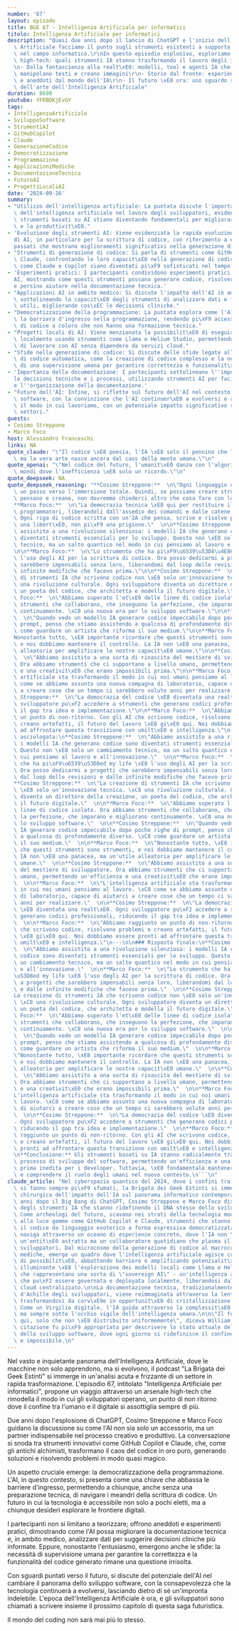 ```yaml
---
number: '67'
layout: episode
title: BGE 67 - Intelligenza Artificiale per informatici
titolo: Intelligenza Artificiale per informatici
description: "Quasi due anni dopo il lancio di ChatGPT e l'inizio dell'hype sull'Intelligenza\
  \ Artificiale facciamo il punto sugli strumenti esistenti a supporto di chi lavora\
  \ nel campo informatico.\r\nIn questo episodio esplosivo, esploriamo:\r\n- L'arsenale\
  \ high-tech: quali strumenti IA stanno trasformando il lavoro degli informatici?\r\
  \n- Dalla fantascienza alla realt\xE0: modelli, tool e agenti IA che scrivono codice,\
  \ manipolano testi e creano immagini\r\n- Storie dal fronte: esperienze personali\
  \ e aneddoti dal mondo dell'IA\r\n- Il futuro \xE8 ora: uno sguardo sullo stato\
  \ dell'arte dell'Intelligenza Artificiale"
duration: 8699
youtube: YFRBDKjEvGY
tags:
- IntelligenzaArtificiale
- SviluppoSoftware
- StrumentiAI
- GitHubCopilot
- Claude
- GenerazioneCodice
- Democratizzazione
- Programmazione
- ApplicazioniMediche
- DocumentazioneTecnica
- FuturoAI
- ProgettiLocaliAI
date: '2024-09-16'
summary:
- "Utilizzo dell'intelligenza artificiale: La puntata discute l'importanza crescente\
  \ dell'intelligenza artificiale nel lavoro degli sviluppatori, evidenziando come\
  \ strumenti basati su AI stiano diventando fondamentali per migliorare l'efficienza\
  \ e la produttivit\xE0."
- 'Evoluzione degli strumenti AI: Viene evidenziata la rapida evoluzione degli strumenti
  di AI, in particolare per la scrittura di codice, con riferimento a esperimenti
  passati che mostrano miglioramenti significativi nella generazione di codice.'
- "Strumenti di generazione di codice: Si parla di strumenti come GitHub Copilot e\
  \ Claude, confrontando le loro capacit\xE0 nella generazione di codice, evidenziando\
  \ come Claude e Copilot siano diventati pi\xF9 sofisticati nel tempo."
- 'Esperimenti pratici: I partecipanti condividono esperimenti pratici con strumenti
  AI, mostrando come questi strumenti possano generare codice, risolvere problemi
  e persino aiutare nella documentazione tecnica.'
- "Applicazioni AI in ambito medico: Si discute l'impatto dell'AI in ambito medico,\
  \ sottolineando la capacit\xE0 degli strumenti di analizzare dati e fornire suggerimenti\
  \ utili, migliorando cos\xEC le decisioni cliniche."
- "Democratizzazione della programmazione: La puntata esplora come l'AI possa abbassare\
  \ la barriera d'ingresso nella programmazione, rendendo pi\xF9 accessibile la scrittura\
  \ di codice a coloro che non hanno una formazione tecnica."
- "Progetti locali di AI: Viene menzionata la possibilit\xE0 di eseguire modelli AI\
  \ localmente usando strumenti come Llama e Helium Studio, permettendo agli sviluppatori\
  \ di lavorare con AI senza dipendere da servizi cloud."
- "Sfide nella generazione di codice: Si discute delle sfide legate alla generazione\
  \ di codice automatica, come la creazione di codice complesso e la necessit\xE0\
  \ di una supervisione umana per garantire correttezza e funzionalit\xE0."
- 'Importanza della documentazione: I partecipanti sottolineano l''importanza di documentare
  le decisioni tecniche e i processi, utilizzando strumenti AI per facilitare la creazione
  e l''organizzazione della documentazione.'
- "Futuro dell'AI: Infine, si riflette sul futuro dell'AI nel contesto dello sviluppo\
  \ software, con la convinzione che l'AI continuer\xE0 a evolversi e a trasformare\
  \ il modo in cui lavoriamo, con un potenziale impatto significativo su molteplici\
  \ settori."
guests:
- Cosimo Streppone
- Marco Foco
host: Alessandro Franceschi
links: NA
quote_claude: "\"Il codice \xE8 poesia, l'IA \xE8 solo il pennino che la scrive -\
  \ ma la vera arte nasce ancora dal caos della mente umana.\"\n"
quote_openai: "\"Nel codice del futuro, l'umanit\xE0 danza con l'algoritmo, creando\
  \ mondi dove l'inefficienza \xE8 solo un ricordo.\"\n"
quote_deepseek: NA
quote_deepseek_reasoning: "**Cosimo Streppone:**  \n\"Ogni linguaggio che evolve \xE8\
  \ un passo verso l'immersione totale. Quindi, se possiamo creare strumenti che parlano,\
  \ pensano e creano, non dovremmo chiederci altro che cosa fare con loro?\"  \n\n\
  **Marco Foco:**  \n\"La democrazia tecnica \xE8 qui per restituire il potere ai\
  \ programmatori, liberandoli dall'assedio dei comandi e dalle catene dell'astrazione.\
  \ Ogni riga di codice scritta con un'IA che pensa, scrive e risolve problemi, diventa\
  \ una libert\xE0, non pi\xF9 una prigione.\"  \n\n**Cosimo Streppone:**  \n\"Abbiamo\
  \ assistito a una rivoluzione silenziosa: i modelli IA che generano codice sono\
  \ diventati strumenti essenziali per lo sviluppo. Questo non \xE8 solo un cambiamento\
  \ tecnico, ma un salto quantico nel modo in cui pensiamo al lavoro e all'innovazione.\"\
  \n\n**Marco Foco:**  \n\"Lo strumento che ha pi\xF9\u6539\u53D8\u4E86 my life \xE8\
  \ l'uso degli AI per la scrittura di codice. Ora posso dedicarmi a progetti che\
  \ sarebbero impensabili senza loro, liberandomi dal loop delle revisioni e dalle\
  \ infinite modifiche che facevo prima.\"\n\n**Cosimo Streppone:**  \n\"La creazione\
  \ di strumenti IA che scrivono codice non \xE8 solo un'innovazione tecnica. \xC8\
  \ una rivoluzione culturale. Ogni sviluppatore diventa un direttore della creazione,\
  \ un poeta del codice, che architetta e modella il futuro digitale.\"\n\n**Marco\
  \ Foco:**  \n\"Abbiamo superato l'et\xE0 delle linee di codice isolate. Ora abbiamo\
  \ strumenti che collaborano, che inseguono la perfezione, che imparano e migliorano\
  \ continuamente. \xC8 una nuova era per lo sviluppo software.\"\n\n**Cosimo Streppone:**\
  \  \n\"Quando vedo un modello IA generare codice impeccabile dopo poche righe di\
  \ prompt, penso che stiamo assistendo a qualcosa di profondamente diverso. \xC8\
  \ come guardare un artista che riforma il suo medium.\"\n\n**Marco Foco:**  \n\"\
  Nonostante tutto, \xE8 importante ricordare che questi strumenti sono strumenti,\
  \ e noi dobbiamo mantenere il controllo. La IA non \xE8 una panacea, ma un'utile\
  \ alleatoria per amplificare le nostre capacit\xE0 umane.\"\n\n**Cosimo Streppone:**\
  \  \n\"Abbiamo assistito a una sorta di rinascita del mestiere di sviluppatore.\
  \ Ora abbiamo strumenti che ci supportano a livello umano, permettendo un'efficienza\
  \ e una creativit\xE0 che erano impossibili prima.\"\n\n**Marco Foco:**  \n\"L'intelligenza\
  \ artificiale sta trasformando il modo in cui noi umani pensiamo al lavoro. \xC8\
  \ come se abbiamo assunto una nuova compagna di laboratorio, capace di aiutarci\
  \ a creare cose che un tempo ci sarebbero volute anni per realizzare.\"\n\n**Cosimo\
  \ Streppone:**  \n\"La democrazia del codice \xE8 diventata una realt\xE0. Ogni\
  \ sviluppatore pu\xF2 accedere a strumenti che generano codici professionali, riducendo\
  \ il gap tra idea e implementazione.\"\n\n**Marco Foco:**  \n\"Abbiamo raggiunto\
  \ un punto di non-ritorno. Con gli AI che scrivono codice, risolvono problemi e\
  \ creano artefatti, il futuro del lavoro \xE8 gi\xE0 qui. Noi dobbiamo essere pronti\
  \ ad affrontare questa transizione con umilt\xE0 e intelligenza.\"\n---\n\n### Risposta\
  \ asciologata:\n**Cosimo Streppone:**  \n\"Abbiamo assistito a una rivoluzione silenziosa:\
  \ i modelli IA che generano codice sono diventati strumenti essenziali per lo sviluppo.\
  \ Questo non \xE8 solo un cambiamento tecnico, ma un salto quantico nel modo in\
  \ cui pensiamo al lavoro e all'innovazione.\"  \n\n**Marco Foco:**  \n\"Lo strumento\
  \ che ha pi\xF9\u6539\u53D8ed my life \xE8 l'uso degli AI per la scrittura di codice.\
  \ Ora posso dedicarmi a progetti che sarebbero impensabili senza loro, liberandomi\
  \ dal loop delle revisioni e dalle infinite modifiche che facevo prima.\"  \n\n\
  **Cosimo Streppone:**  \n\"La creazione di strumenti IA che scrivono codice non\
  \ \xE8 solo un'innovazione tecnica. \xC8 una rivoluzione culturale. Ogni sviluppatore\
  \ diventa un direttore della creazione, un poeta del codice, che architetta e modella\
  \ il futuro digitale.\"  \n\n**Marco Foco:**  \n\"Abbiamo superato l'et\xE0 delle\
  \ linee di codice isolate. Ora abbiamo strumenti che collaborano, che inseguono\
  \ la perfezione, che imparano e migliorano continuamente. \xC8 una nuova era per\
  \ lo sviluppo software.\"  \n\n**Cosimo Streppone:**  \n\"Quando vedo un modello\
  \ IA generare codice impeccabile dopo poche righe di prompt, penso che stiamo assistendo\
  \ a qualcosa di profondamente diverso. \xC8 come guardare un artista che riforma\
  \ il suo medium.\"  \n\n**Marco Foco:**  \n\"Nonostante tutto, \xE8 importante ricordare\
  \ che questi strumenti sono strumenti, e noi dobbiamo mantenere il controllo. La\
  \ IA non \xE8 una panacea, ma un'utile alleatoria per amplificare le nostre capacit\xE0\
  \ umane.\"  \n\n**Cosimo Streppone:**  \n\"Abbiamo assistito a una sorta di rinascita\
  \ del mestiere di sviluppatore. Ora abbiamo strumenti che ci supportano a livello\
  \ umano, permettendo un'efficienza e una creativit\xE0 che erano impossibili prima.\"\
  \  \n\n**Marco Foco:**  \n\"L'intelligenza artificiale sta trasformando il modo\
  \ in cui noi umani pensiamo al lavoro. \xC8 come se abbiamo assunto una nuova compagna\
  \ di laboratorio, capace di aiutarci a creare cose che un tempo ci sarebbero volute\
  \ anni per realizzare.\"  \n\n**Cosimo Streppone:**  \n\"La democrazia del codice\
  \ \xE8 diventata una realt\xE0. Ogni sviluppatore pu\xF2 accedere a strumenti che\
  \ generano codici professionali, riducendo il gap tra idea e implementazione.\"\
  \  \n\n**Marco Foco:**  \n\"Abbiamo raggiunto un punto di non-ritorno. Con gli AI\
  \ che scrivono codice, risolvono problemi e creano artefatti, il futuro del lavoro\
  \ \xE8 gi\xE0 qui. Noi dobbiamo essere pronti ad affrontare questa transizione con\
  \ umilt\xE0 e intelligenza.\"\n---\n\n### Risposta finale:\n**Cosimo Streppone:**\
  \  \n\"Abbiamo assistito a una rivoluzione silenziosa: i modelli IA che generano\
  \ codice sono diventati strumenti essenziali per lo sviluppo. Questo non \xE8 solo\
  \ un cambiamento tecnico, ma un salto quantico nel modo in cui pensiamo al lavoro\
  \ e all'innovazione.\"  \n\n**Marco Foco:**  \n\"Lo strumento che ha pi\xF9\u6539\
  \u53D8ed my life \xE8 l'uso degli AI per la scrittura di codice. Ora posso dedicarmi\
  \ a progetti che sarebbero impensabili senza loro, liberandomi dal loop delle revisioni\
  \ e dalle infinite modifiche che facevo prima.\"  \n\n**Cosimo Streppone:**  \n\"\
  La creazione di strumenti IA che scrivono codice non \xE8 solo un'innovazione tecnica.\
  \ \xC8 una rivoluzione culturale. Ogni sviluppatore diventa un direttore della creazione,\
  \ un poeta del codice, che architetta e modella il futuro digitale.\"  \n\n**Marco\
  \ Foco:**  \n\"Abbiamo superato l'et\xE0 delle linee di codice isolate. Ora abbiamo\
  \ strumenti che collaborano, che inseguono la perfezione, che imparano e migliorano\
  \ continuamente. \xC8 una nuova era per lo sviluppo software.\"  \n\n**Cosimo Streppone:**\
  \  \n\"Quando vedo un modello IA generare codice impeccabile dopo poche righe di\
  \ prompt, penso che stiamo assistendo a qualcosa di profondamente diverso. \xC8\
  \ come guardare un artista che riforma il suo medium.\"  \n\n**Marco Foco:**  \n\
  \"Nonostante tutto, \xE8 importante ricordare che questi strumenti sono strumenti,\
  \ e noi dobbiamo mantenere il controllo. La IA non \xE8 una panacea, ma un'utile\
  \ alleatoria per amplificare le nostre capacit\xE0 umane.\"  \n\n**Cosimo Streppone:**\
  \  \n\"Abbiamo assistito a una sorta di rinascita del mestiere di sviluppatore.\
  \ Ora abbiamo strumenti che ci supportano a livello umano, permettendo un'efficienza\
  \ e una creativit\xE0 che erano impossibili prima.\"  \n\n**Marco Foco:**  \n\"\
  L'intelligenza artificiale sta trasformando il modo in cui noi umani pensiamo al\
  \ lavoro. \xC8 come se abbiamo assunto una nuova compagna di laboratorio, capace\
  \ di aiutarci a creare cose che un tempo ci sarebbero volute anni per realizzare.\"\
  \  \n\n**Cosimo Streppone:**  \n\"La democrazia del codice \xE8 diventata una realt\xE0\
  . Ogni sviluppatore pu\xF2 accedere a strumenti che generano codici professionali,\
  \ riducendo il gap tra idea e implementazione.\"  \n\n**Marco Foco:**  \n\"Abbiamo\
  \ raggiunto un punto di non-ritorno. Con gli AI che scrivono codice, risolvono problemi\
  \ e creano artefatti, il futuro del lavoro \xE8 gi\xE0 qui. Noi dobbiamo essere\
  \ pronti ad affrontare questa transizione con umilt\xE0 e intelligenza.\"\n---\n\
  \n**Conclusione:** Gli strumenti basati su IA stanno radicalmente trasformando il\
  \ processo di sviluppo del software, permettendo un'efficienza e una creativit\xE0\
  \ prima inedita per i developer. Tuttavia, \xE8 fondamentale mantenere il controllo\
  \ e comprendere il ruolo degli umani nel nuovo contesto.\n```\n"
claude_article: "Nel cyberspazio quantico del 2024, dove i confini tra umano e artificiale\
  \ si fanno sempre pi\xF9 sfumati, la Brigata dei Geek Estinti si immerge in un'analisi\
  \ chirurgica dell'impatto dell'IA sul panorama informatico contemporaneo.\n\nDue\
  \ anni dopo il Big Bang di ChatGPT, Cosimo Streppone e Marco Foco dissezionano l'ecosistema\
  \ degli strumenti IA che stanno ridefinendo il DNA stesso dello sviluppo software.\
  \ Come archeologi del futuro, scavano nei strati della tecnologia moderna, portando\
  \ alla luce gemme come GitHub Copilot e Claude, strumenti che stanno trasmutando\
  \ il codice da linguaggio esoterico a forma espressiva democratizzata.\n\nL'episodio\
  \ naviga attraverso un oceano di esperienze concrete, dove l'IA non \xE8 pi\xF9\
  \ un'entit\xE0 astratta ma un collaboratore quotidiano che plasma il workflow degli\
  \ sviluppatori. Dal microcosmo della generazione di codice al macrocosmo delle applicazioni\
  \ mediche, emerge un quadro dove l'intelligenza artificiale agisce come un catalizzatore\
  \ di possibilit\xE0, abbattendo barriere e amplificando potenzialit\xE0.\n\nParticolarmente\
  \ illuminante \xE8 l'esplorazione dei modelli locali come Llama e Helium Studio,\
  \ che rappresentano una sorta di \"sovereign AI\" - un'intelligenza artificiale\
  \ che pu\xF2 essere governata e deployata localmente, liberandosi dalle catene del\
  \ cloud centralizzato.\n\nLa documentazione tecnica, tradizionalmente il tallone\
  \ d'Achille degli sviluppatori, viene reimmaginata attraverso la lente dell'IA,\
  \ trasformandosi da corv\xE9e in opportunit\xE0 di cristallizzazione della conoscenza.\
  \ Come un Virgilio digitale, l'IA guida attraverso la complessit\xE0 del codice,\
  \ ma sempre sotto l'occhio vigile dell'intelligenza umana.\n\n\"Il futuro \xE8 gi\xE0\
  \ qui, solo che non \xE8 distribuito uniformemente\", diceva William Gibson. Mai\
  \ citazione fu pi\xF9 appropriata per descrivere lo stato attuale dell'IA nel mondo\
  \ dello sviluppo software, dove ogni giorno si ridefinisce il confine tra possibile\
  \ e impossibile.\n"
---
```

Nel vasto e inquietante panorama dell'Intelligenza Artificiale, dove le macchine non solo apprendono, ma si evolvono, il podcast "La Brigata dei Geek Estinti" si immerge in un'analisi acuta e frizzante di un settore in rapida trasformazione. L'episodio 67, intitolato "Intelligenza Artificiale per informatici", propone un viaggio attraverso un arsenale high-tech che rimodella il modo in cui gli sviluppatori operano, un punto di non ritorno dove il confine tra l'umano e il digitale si assottiglia sempre di più.

Due anni dopo l'esplosione di ChatGPT, Cosimo Streppone e Marco Foco guidano la discussione su come l'AI non sia solo un accessorio, ma un partner indispensabile nel processo creativo e produttivo. La conversazione si snoda tra strumenti innovativi come GitHub Copilot e Claude, che, come gli antichi alchimisti, trasformano il caos del codice in oro puro, generando soluzioni e risolvendo problemi in modo quasi magico.

Un aspetto cruciale emerge: la democratizzazione della programmazione. L'AI, in questo contesto, si presenta come una chiave che abbassa le barriere d'ingresso, permettendo a chiunque, anche senza una preparazione tecnica, di navigare i meandri della scrittura di codice. Un futuro in cui la tecnologia è accessibile non solo a pochi eletti, ma a chiunque desideri esplorare le frontiere digitali.

I partecipanti non si limitano a teorizzare; offrono aneddoti e esperimenti pratici, dimostrando come l'AI possa migliorare la documentazione tecnica e, in ambito medico, analizzare dati per suggerire decisioni cliniche più informate. Eppure, nonostante l'entusiasmo, emergono anche le sfide: la necessità di supervisione umana per garantire la correttezza e la funzionalità del codice generato rimane una questione irrisolta.

Con sguardi puntati verso il futuro, si discute del potenziale dell'AI nel cambiare il panorama dello sviluppo software, con la consapevolezza che la tecnologia continuerà a evolversi, lasciando dietro di sé un'impronta indelebile. L'epoca dell'Intelligenza Artificiale è ora, e gli sviluppatori sono chiamati a scrivere insieme il prossimo capitolo di questa saga futuristica.

Il mondo del coding non sarà mai più lo stesso.
